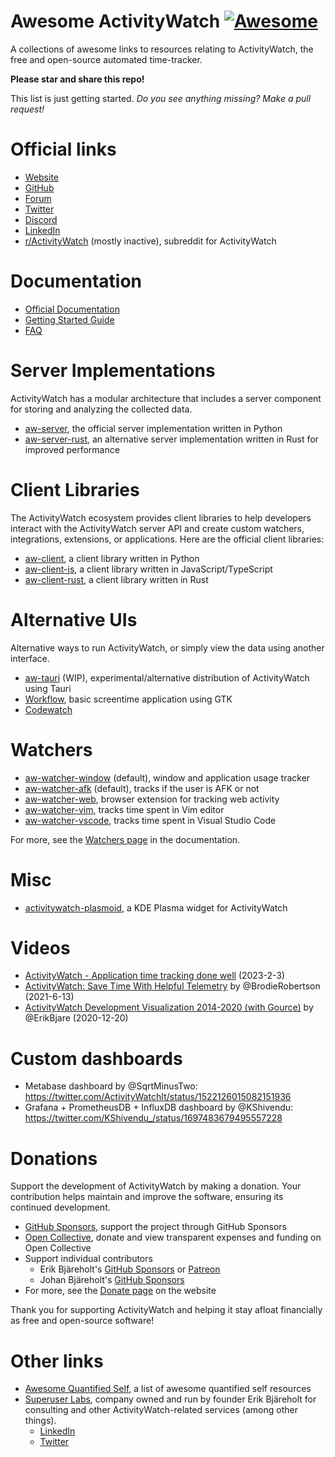 Awesome ActivityWatch [![Awesome](https://cdn.rawgit.com/sindresorhus/awesome/d7305f38d29fed78fa85652e3a63e154dd8e8829/media/badge.svg)](https://github.com/sindresorhus/awesome)
=====================

A collections of awesome links to resources relating to ActivityWatch, the free and open-source automated time-tracker.

**Please star and share this repo!**

This list is just getting started. *Do you see anything missing? Make a pull request!*

# Official links

 - [Website](https://activitywatch.net)
 - [GitHub](https://github.com/ActivityWatch)
 - [Forum](https://forum.activitywatch.net/)
 - [Twitter](https://twitter.com/ActivityWatchIt)
 - [Discord](https://discord.gg/vDskV9q)
 - [LinkedIn](https://www.linkedin.com/company/activitywatch/)
 - [r/ActivityWatch](https://www.reddit.com/r/ActivityWatch/) (mostly inactive), subreddit for ActivityWatch

# Documentation

 - [Official Documentation](https://docs.activitywatch.net)
 - [Getting Started Guide](https://docs.activitywatch.net/en/latest/getting-started.html)
 - [FAQ](https://docs.activitywatch.net/en/latest/faq.html)

# Server Implementations

ActivityWatch has a modular architecture that includes a server component for storing and analyzing the collected data.

 - [aw-server](https://github.com/ActivityWatch/aw-server), the official server implementation written in Python
 - [aw-server-rust](https://github.com/ActivityWatch/aw-server-rust), an alternative server implementation written in Rust for improved performance

# Client Libraries

The ActivityWatch ecosystem provides client libraries to help developers interact with the ActivityWatch server API and create custom watchers, integrations, extensions, or applications. Here are the official client libraries:

 - [aw-client](https://github.com/ActivityWatch/aw-client), a client library written in Python
 - [aw-client-js](https://github.com/ActivityWatch/aw-client-js), a client library written in JavaScript/TypeScript
 - [aw-client-rust](https://github.com/ActivityWatch/aw-server-rust/tree/master/aw-client-rust), a client library written in Rust

# Alternative UIs

Alternative ways to run ActivityWatch, or simply view the data using another interface.

 - [aw-tauri](https://github.com/ActivityWatch/aw-tauri) (WIP), experimental/alternative distribution of ActivityWatch using Tauri
 - [Workflow](https://flathub.org/apps/com.gitlab.cunidev.Workflow), basic screentime application using GTK
 - [Codewatch](https://github.com/jca41/codewatch)

# Watchers

 - [aw-watcher-window](https://github.com/ActivityWatch/aw-watcher-window) (default), window and application usage tracker
 - [aw-watcher-afk](https://github.com/ActivityWatch/aw-watcher-afk) (default), tracks if the user is AFK or not
 - [aw-watcher-web](https://github.com/ActivityWatch/aw-watcher-web), browser extension for tracking web activity
 - [aw-watcher-vim](https://github.com/ActivityWatch/aw-watcher-vim), tracks time spent in Vim editor
 - [aw-watcher-vscode](https://github.com/ActivityWatch/aw-watcher-vscode), tracks time spent in Visual Studio Code

For more, see the [Watchers page](https://docs.activitywatch.net/en/latest/watchers.html) in the documentation.
<!-- TODO: Move/mirror list here? -->

# Misc

 - [activitywatch-plasmoid](https://github.com/NicoWeio/activitywatch-plasmoid), a KDE Plasma widget for ActivityWatch

# Videos

 - [ActivityWatch - Application time tracking done well](https://www.youtube.com/watch?v=FIP3Qvja7RM) (2023-2-3)
 - [ActivityWatch: Save Time With Helpful Telemetry](https://www.youtube.com/watch?v=ZmYNc-dXm2s) by @BrodieRobertson (2021-6-13)
 - [ActivityWatch Development Visualization 2014-2020 (with Gource)](https://www.youtube.com/watch?v=zjIn43lZq3U) by @ErikBjare (2020-12-20)

# Custom dashboards

 - Metabase dashboard by @SqrtMinusTwo: https://twitter.com/ActivityWatchIt/status/1522126015082151936
 - Grafana + PrometheusDB + InfluxDB dashboard by @KShivendu: https://twitter.com/KShivendu_/status/1697483679495557228

# Donations

Support the development of ActivityWatch by making a donation. Your contribution helps maintain and improve the software, ensuring its continued development.

 - [GitHub Sponsors](https://github.com/sponsors/ActivityWatch), support the project through GitHub Sponsors
 - [Open Collective](https://opencollective.com/activitywatch), donate and view transparent expenses and funding on Open Collective
 - Support individual contributors
   - Erik Bjäreholt's [GitHub Sponsors](https://github.com/sponsors/ErikBjare) or [Patreon](https://www.patreon.com/activitywatch)
   - Johan Bjäreholt's [GitHub Sponsors](https://github.com/sponsors/johan-bjareholt)
 - For more, see the [Donate page](https://activitywatch.net/donate/) on the website

Thank you for supporting ActivityWatch and helping it stay afloat financially as free and open-source software!

# Other links

 - [Awesome Quantified Self](https://github.com/woop/awesome-quantified-self), a list of awesome quantified self resources
 - [Superuser Labs](https://superuserlabs.org/), company owned and run by founder Erik Bjäreholt for consulting and other ActivityWatch-related services (among other things).
   - [LinkedIn](https://www.linkedin.com/company/superuser-labs/)
   - [Twitter](https://twitter.com/SuperusrLabs)
